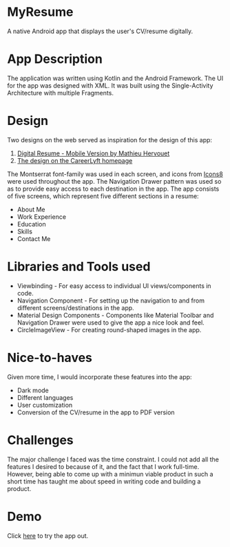 # MyResume

A native Android app that displays the user's CV/resume digitally.

# App Description 

 The application was written using Kotlin and the Android Framework. The UI for the app was designed with XML. It was built using the Single-Activity Architecture with multiple Fragments.
 
 # Design
 
 Two designs on the web served as inspiration for the design of this app:
 
 1. [Digital Resume - Mobile Version by Mathieu Hervouet](https://www.behance.net/gallery/9600233/Digital-Resume-Mobile-Version)
 2. [The design on the CareerLyft homepage](https://web2.careerlyft.com/features/mobile-friendly/)
 
 The Montserrat font-family was used in each screen, and icons from [Icons8](https://icons8.com/icons/material) were used throughout the app.
 The Navigation Drawer pattern was used so as to provide easy access to each destination in the app.
 The app consists of five screens, which represent five different sections in a resume: 
 
 * About Me
 * Work Experience
 * Education
 * Skills
 * Contact Me
 
 # Libraries and Tools used
 
 * Viewbinding - For easy access to individual UI views/components in code.
 * Navigation Component - For setting up the navigation to and from different screens/destinations in the app.
 * Material Design Components - Components like Material Toolbar and Navigation Drawer were used to give the app a nice look and feel.
 * CircleImageView - For creating round-shaped images in the app.
 
 # Nice-to-haves 
 
 Given more time, I would incorporate these features into the app:
 
 * Dark mode
 * Different languages
 * User customization
 * Conversion of the CV/resume in the app to PDF version
 
 # Challenges 
 
 The major challenge I faced was the time constraint. I could not add all the features I desired to because of it, and the fact that I work full-time. However, being able to come up with a minimun viable product in such a short time has taught me about speed in writing code and building a product.
 
 # Demo 
 
 Click [here](https://appetize.io/app/peac2vx3o3b2duiatlmiqcxriq?device=pixel4&osVersion=11.0&scale=75) to try the app out.
 

